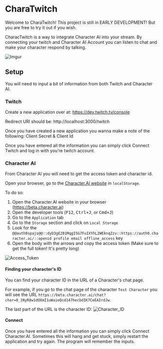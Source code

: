 # CharaTwitch

Welcome to CharaTwitch! This project is still in EARLY DEVELOPMENT! But you are free to try it out if you wish.

CharacTwitch is a way to integrate Character AI into your stream. By connecting your twitch and Character AI Account you can listen to chat and make your character respond by talking.

![Imgur](https://i.imgur.com/fwAsbyP.png)

## Setup

You will need to input a bit of information from both Twitch and Character AI. 

### Twitch

Create a new application over at: https://dev.twitch.tv/console

Redirect URI should be: http://localhost:3000/twitch

Once you have created a new application you wanna make a note of the following: Client Secret & Client Id

Once you have entered all the information you can simply click Connect Twitch and log in with you're twitch account.

### Character AI

From Character AI you will need to get the access token and character id.

Open your browser, go to the [Character.AI website](https://character.ai) in `localStorage`.

To do so:
1. Open the Character.AI website in your browser (https://beta.character.ai)
2. Open the developer tools (<kbd>F12</kbd>, <kbd>Ctrl+J</kbd>, or <kbd>Cmd+J</kbd>)
3. Go to the `Application` tab
4. Go to the `Storage` section and click on `Local Storage`
5. Look for the `@@auth0spajs@@::dyD3gE281MqgISG7FuIXYhL2WEknqZzv::https://auth0.character.ai/::openid profile email offline_access` key
6. Open the body with the arrows and copy the access token (Make sure to get the full token! It's pretty long)

![Access_Token](https://i.imgur.com/09Q9mLe.png)

#### Finding your character's ID

You can find your character ID in the URL of a Character's chat page.

For example, if you go to the chat page of the character `Test Character` you will see the URL `https://beta.character.ai/chat?char=8_1NyR8w1dOXmI1uWaieQcd147hecbdIK7CeEAIrdJw`.

The last part of the URL is the character ID:
![Character_ID](https://i.imgur.com/nd86fN4.png)

#### Connect

Once you have entered all the information you can simply click Connect Character.AI. Sometimes this will hang and get stuck, simply restart the application and try again. The program will remember the inputs.
